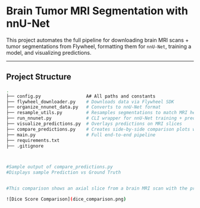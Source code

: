 # Brain Tumor MRI Segmentation with nnU-Net

This project automates the full pipeline for downloading brain MRI scans + tumor segmentations from Flywheel, formatting them for `nnU-Net`, training a model, and visualizing predictions.

---

## Project Structure

```bash
.
├── config.py                 A# All paths and constants
├── flywheel_downloader.py    # Downloads data via Flywheel SDK
├── organize_nnunet_data.py   # Converts to nnU-Net format
├── resample_utils.py         # Resamples segmentations to match MRI headers
├── run_nnunet.py             # CLI wrapper for nnU-Net training + prediction
├── visualize_predictions.py  # Overlays predictions on MRI slices
├── compare_predictions.py    # Creates side-by-side comparison plots w/ Dice scores
├── main.py                   # Full end-to-end pipeline
├── requirements.txt
├── .gitignore



#Sample output of compare_predictions.py
#Displays sample Prediction vs Ground Truth


#This comparison shows an axial slice from a brain MRI scan with the predicted tumor segmentation (right) alongside the annotated ground truth (left). The Dice similarity coefficient quantifies overlap accuracy.

![Dice Score Comparison](dice_comparison.png)

